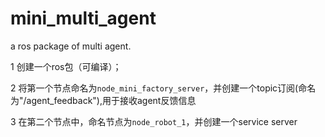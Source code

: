# mini_multi_agent
a ros package of multi agent.


1 创建一个ros包（可编译）；

2 将第一个节点命名为`node_mini_factory_server`，并创建一个topic订阅(命名为"/agent_feedback"),用于接收agent反馈信息
  
3 在第二个节点中，命名节点为`node_robot_1`，并创建一个service server
